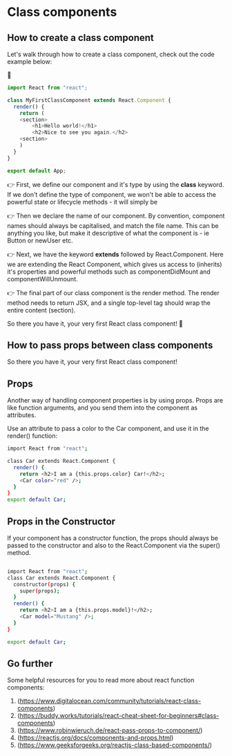 # Class components

## How to create a class component

Let's walk through how to create a class component, check out the code example below:

:green_book:

```javascript
import React from "react";

class MyFirstClassComponent extends React.Component {
  render() {
    return (
    <section>
        <h1>Hello world!</h1>
        <h2>Nice to see you again.</h2>
    <section>
    )
  }
}

export default App;
```

:point_right: First, we define our component and it's type by using the **class** keyword. If we don't define the type of component, we won't be able to access the powerful state or lifecycle methods - it will simply be

:point_right: Then we declare the name of our component. By convention, component names should always be capitalised, and match the file name. This can be anything you like, but make it descriptive of what the component is - ie Button or newUser etc.

:point_right: Next, we have the keyword **extends** followed by React.Component. Here we are extending the React Component, which gives us access to (inherits) it's properties and powerful methods such as componentDidMount and componentWillUnmount.

:point_right: The final part of our class component is the render method. The render method needs to return JSX, and a single top-level tag should wrap the entire content (section).

So there you have it, your very first React class component! :star_struck:

## How to pass props between class components

So there you have it, your very first React class component!

## Props

Another way of handling component properties is by using props.
Props are like function arguments, and you send them into the component as attributes.

Use an attribute to pass a color to the Car component, and use it in the render() function:

```sh
import React from "react";

class Car extends React.Component {
  render() {
    return <h2>I am a {this.props.color} Car!</h2>;
    <Car color="red" />;
  }
}
export default Car;
```

## Props in the Constructor

If your component has a constructor function, the props should always be passed to the constructor and also to the React.Component via the super() method.

```sh

import React from "react";
class Car extends React.Component {
  constructor(props) {
    super(props);
  }
  render() {
    return <h2>I am a {this.props.model}!</h2>;
    <Car model="Mustang" />;
  }
}

export default Car;


```

## Go further

Some helpful resources for you to read more about react function components:

1. (https://www.digitalocean.com/community/tutorials/react-class-components)
2. (https://buddy.works/tutorials/react-cheat-sheet-for-beginners#class-components)
3. (https://www.robinwieruch.de/react-pass-props-to-component/)
4. (https://reactjs.org/docs/components-and-props.html)
5. (https://www.geeksforgeeks.org/reactjs-class-based-components/)
